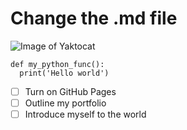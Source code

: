 # Change the .md file
![Image of Yaktocat](https://octodex.github.com/images/yaktocat.png)
```
def my_python_func():
  print('Hello world')
```
- [ ] Turn on GitHub Pages
- [ ] Outline my portfolio
- [ ] Introduce myself to the world
